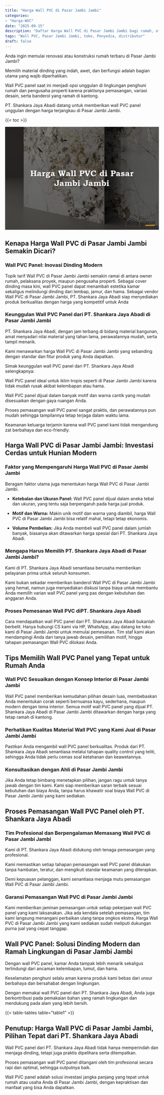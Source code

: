 ```yaml
---
title: "Harga Wall PVC di Pasar Jambi Jambi"
categories: 
- "Harga-WVC"
date: "2025-09-15"
description: "Daftar Harga Wall PVC di Pasar Jambi Jambi bagi rumah, office, serta toko. Produk terbaik, pilihan motif, pilihan warna menarik, dengan jasa pemasangan dikerjakan oleh tenaga ahli berpengalaman dan jaminan resmi!|Servis distribusi Wall PVC di Pasar Jambi Jambi untuk kebutuhan rumah, kantor, maupun toko, dengan panel unggulan dan penempatan oleh tim profesional serta garansi resmi.|Pilihan Wall PVC di Pasar Jambi Jambi yang terbukti bagi tempat tinggal, office, dan ritel, bersama produk unggulan dan penempatan ditangani oleh teknisi profesional serta garansi resmi.|Penjualan Wall PVC di Pasar Jambi Jambi untuk rumah, perkantoran, dan toko, dengan panel terbaik dan instalasi ditangani oleh teknisi profesional, lengkap beserta kepastian resmi.}"
tags: "Wall PVC, Pasar Jambi Jambi, toko, Penyedia, distributor"
draft: false
---
```


Anda ingin memulai renovasi atau konstruksi rumah terbaru di Pasar Jambi Jambi?

Memilih material dinding yang indah, awet, dan berfungsi adalah bagian utama yang wajib diperhatikan.

Wall PVC panel saat ini menjadi opsi unggulan di lingkungan penghuni rumah dan pengusaha properti karena praktisnya pemasangan, variasi desain, serta banderol yang ramah di kantong.

PT. Shankara Jaya Abadi datang untuk memberikan wall PVC panel unggulan dengan harga terjangkau di Pasar Jambi Jambi.

{{< toc >}}

![Harga Wall PVC di Pasar Jambi Jambi](/images/Harga-WVC/Harga-Wall-PVC-di-Pasar-Jambi-Jambi.png)


## Kenapa Harga Wall PVC di Pasar Jambi Jambi Semakin Dicari?

### Wall PVC Panel: Inovasi Dinding Modern

Topik tarif Wall PVC di Pasar Jambi Jambi semakin ramai di antara owner rumah, pelaksana proyek, maupun pengusaha properti. Sebagai cover dinding masa kini, wall PVC panel dapat menambah estetika kamar sekaligus melindungi dinding dari lembap, jamur, dan hama. Sebagai vendor Wall PVC di Pasar Jambi Jambi, PT. Shankara Jaya Abadi siap menyediakan produk berkualitas dengan harga yang kompetitif untuk Anda

### Keunggulan Wall PVC Panel dari PT. Shankara Jaya Abadi di Pasar Jambi Jambi

PT. Shankara Jaya Abadi, dengan jam terbang di bidang material bangunan, amat menyadari nilai material yang tahan lama, perawatannya mudah, serta tampil menarik.

Kami menawarkan harga Wall PVC di Pasar Jambi Jambi yang sebanding dengan standar dan fitur produk yang Anda dapatkan.

Simak keunggulan wall PVC panel dari PT. Shankara Jaya Abadi selengkapnya:

Wall PVC panel ideal untuk iklim tropis seperti di Pasar Jambi Jambi karena tidak mudah rusak akibat kelembapan atau hama.

Wall PVC panel dijual dalam banyak motif dan warna cantik yang mudah disesuaikan dengan gaya ruangan Anda.

Proses pemasangan wall PVC panel sangat praktis, dan perawatannya pun mudah sehingga tampilannya tetap terjaga dalam waktu lama.

Keamanan keluarga terjamin karena wall PVC panel kami tidak mengandung zat berbahaya dan eco-friendly.

## Harga Wall PVC di Pasar Jambi Jambi: Investasi Cerdas untuk Hunian Modern

### Faktor yang Mempengaruhi Harga Wall PVC di Pasar Jambi Jambi

Beragam faktor utama juga menentukan harga Wall PVC di Pasar Jambi Jambi.

- **Ketebalan dan Ukuran Panel:** Wall PVC panel dijual dalam aneka tebal dan ukuran, yang tentu saja berpengaruh pada harga jual produk.

- **Motif dan Warna:** Makin unik motif dan warna yang diambil, harga Wall PVC di Pasar Jambi Jambi bisa relatif mahal, tetapi tetap ekonomis.

- **Volume Pembelian:** Jika Anda membeli wall PVC panel dalam jumlah banyak, biasanya akan ditawarkan harga spesial dari PT. Shankara Jaya Abadi.

### Mengapa Harus Memilih PT. Shankara Jaya Abadi di Pasar Jambi Jambi?

Kami di PT. Shankara Jaya Abadi senantiasa berusaha memberikan pelayanan prima untuk seluruh konsumen.

Kami bukan sekadar memberikan banderol Wall PVC di Pasar Jambi Jambi yang hemat, namun juga menyediakan diskusi tanpa biaya untuk membantu Anda memilih varian wall PVC panel yang pas dengan kebutuhan dan anggaran Anda.

### Proses Pemesanan Wall PVC diPT. Shankara Jaya Abadi

Cara mendapatkan wall PVC panel dari PT. Shankara Jaya Abadi bukanlah berbelit. Hanya hubungi CS kami via HP, WhatsApp, atau datang ke toko kami di Pasar Jambi Jambi untuk memulai pemesanan. Tim staf kami akan mendampingi Anda dari tanya jawab desain, pemilihan motif, hingga tahapan pemasangan Wall PVC dilokasi Anda.

## Tips Memilih Wall PVC Panel yang Tepat untuk Rumah Anda

### Wall PVC Sesuaikan dengan Konsep Interior di Pasar Jambi Jambi

Wall PVC panel memberikan kemudahan pilihan desain luas, membebaskan Anda menentukan corak seperti bernuansa kayu, sederhana, maupun modern dengan tema interior. Semua motif wall PVC panel yang dijual PT. Shankara Jaya Abadi di Pasar Jambi Jambi ditawarkan dengan harga yang tetap ramah di kantong.

### Perhatikan Kualitas Material Wall PVC yang Kami Jual di Pasar Jambi Jambi

Pastikan Anda mengambil wall PVC panel berkualitas. Produk dari PT. Shankara Jaya Abadi senantiasa melalui tahapan quality control yang teliti, sehingga Anda tidak perlu cemas soal ketahanan dan keawetannya.

### Konsultasikan dengan Ahli di Pasar Jambi Jambi

Jika Anda tetap bimbang menetapkan pilihan, jangan ragu untuk tanya jawab dengan tim kami. Kami siap memberikan saran terbaik sesuai kebutuhan dan biaya Anda, tanpa harus khawatir soal biaya Wall PVC di Pasar Jambi Jambi yang kami sediakan.

## Proses Pemasangan Wall PVC Panel oleh PT. Shankara Jaya Abadi

### Tim Profesional dan Berpengalaman Memasang Wall PVC di Pasar Jambi Jambi

Kami di PT. Shankara Jaya Abadi didukung oleh tenaga pemasangan yang profesional.

Kami memastikan setiap tahapan pemasangan wall PVC panel dilakukan tanpa hambatan, teratur, dan mengikuti standar keamanan yang diterapkan.

Demi kepuasan pelanggan, kami senantiasa menjaga mutu pemasangan Wall PVC di Pasar Jambi Jambi.

### Garansi Pemasangan Wall PVC di Pasar Jambi Jambi

Kami memberikan jaminan pemasangan untuk setiap pekerjaan wall PVC panel yang kami laksanakan. Jika ada kendala setelah pemasangan, tim kami langsung menangani perbaikan ulang tanpa ongkos ekstra. Harga Wall PVC di Pasar Jambi Jambi yang kami sediakan sudah meliputi dukungan purna jual yang cepat tanggap.

## Wall PVC Panel: Solusi Dinding Modern dan Ramah Lingkungan di Pasar Jambi Jambi

Dengan wall PVC panel, kamar Anda tampak lebih menarik sekaligus terlindungi dari ancaman kelembapan, lumut, dan hama.

Keselamatan penghuni selalu aman karena produk kami bebas dari unsur berbahaya dan bersahabat dengan lingkungan.

Dengan memakai wall PVC panel dari PT. Shankara Jaya Abadi, Anda juga berkontribusi pada pemakaian bahan yang ramah lingkungan dan mendukung pada alam yang lebih bersih.

{{< table-tables table="table1" >}}

## Penutup: Harga Wall PVC di Pasar Jambi Jambi, Pilihan Tepat dari PT. Shankara Jaya Abadi

Wall PVC panel dari PT. Shankara Jaya Abadi tidak hanya memperindah dan menjaga dinding, tetapi juga praktis dipelihara serta ditempatkan.

Proses pemasangan wall PVC panel ditangani oleh tim profesional secara rapi dan optimal, sehingga outputnya baik.

Wall PVC panel adalah solusi investasi jangka panjang yang tepat untuk rumah atau usaha Anda di Pasar Jambi Jambi, dengan kepraktisan dan manfaat yang bisa Anda dapatkan.